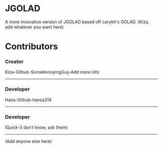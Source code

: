 # JGOLAD


A more innovative version of JGOLAD based off carykh's GOLAD. (Kiza, add whatever you want here)

# Contributors

### Creator

Kiza-Github-SomeAnnoyingGuy-Add more info

-----------------------------------------

 ### Developer
 
 Hans-Github-hanss314
 
 ----------------------------------------
 
 ### Developer
 
 IQuick-(I don't know, ask them)
 
 ----------------------------------------
 
 (Add anyone else here)
 
